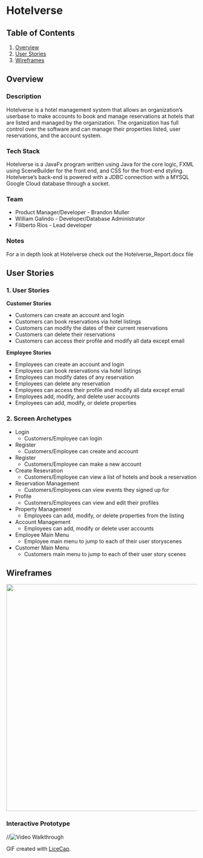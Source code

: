 # Hotelverse

## Table of Contents
1. [Overview](#Overview)
1. [User Stories](#User-Stories)
1. [Wireframes](#Wireframes)

## Overview

### Description
Hotelverse is a hotel management system that allows an organization’s userbase to make accounts to book and manage reservations at hotels that are listed and managed by the organization. The organization has full control over the software and can manage their properties listed, user reservations, and the account system. 

### Tech Stack
Hotelverse is a JavaFx program written using Java for the core logic, FXML using SceneBuilder for the front end, and CSS for the front-end styling. Hotelverse’s back-end is powered with a JDBC connection with a MYSQL Google Cloud database through a socket.

### Team
* Product Manager/Developer - Brandon Muller
* William Galindo - Developer/Database Administrator
* Filiberto Rios - Lead developer

### Notes
For a in depth look at Hotelverse check out the Hotelverse_Report.docx file

## User Stories

### 1. User Stories 

**Customer Stories**

* Customers can create an account and login
* Customers can book reservations via hotel listings
* Customers can modify the dates of their current reservations
* Customers can delete their reservations
* Customers can access their profile and modify all data except email

**Employee Stories**
* Employees can create an account and login
* Employees can book reservations via hotel listings
* Employees can modify dates of any reservation
* Employees can delete any reservation
* Employees can access their profile and modify all data except email
* Employees add, modify, and delete user accounts
* Employees can add, modify, or delete properties

### 2. Screen Archetypes

* Login
    * Customers/Employee can login
* Register
    * Customers/Employee can create and account
* Register
    * Customers/Employee can make a new account
* Create Resevration
    * Customers/Employee can view a list of hotels and book a reservation
* Reservation Management
    * Customers/Employees can view events they signed up for
* Profile
    * Customers/Employees can view and edit their profiles
* Property Management
    * Employees can add, modify, or delete properties from the listing
* Account Management
    * Employees can add, modify or delete user accounts
* Employee Main Menu
    * Employee main menu to jump to each of their user storyscenes
* Customer Main Menu 
    * Customers main menu to jump to each of their user story scenes

## Wireframes

<img src="WireFramePic.PNG" width=600>

### Interactive Prototype

//<img src='WireFrame_Walkthrough.gif' title='Video Walkthrough' width='' alt='Video Walkthrough' />

GIF created with [LiceCap](http://www.cockos.com/licecap/).
